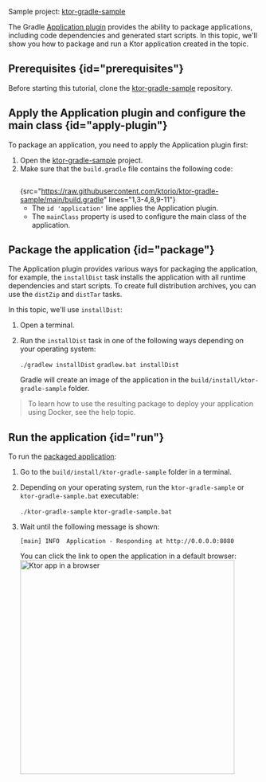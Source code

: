 [//]: # (title: Gradle Application plugin)

<microformat>
<p>
<control>Sample project</control>: <a href="https://github.com/ktorio/ktor-gradle-sample/tree/main">ktor-gradle-sample</a>
</p>
</microformat>

The Gradle [Application plugin](https://docs.gradle.org/current/userguide/application_plugin.html) provides the ability to package applications, including code dependencies and generated start scripts. In this topic, we'll show you how to package and run a Ktor application created in the [](Gradle.xml) topic.

## Prerequisites {id="prerequisites"}
Before starting this tutorial, clone the [ktor-gradle-sample](https://github.com/ktorio/ktor-gradle-sample) repository.


## Apply the Application plugin and configure the main class {id="apply-plugin"}
To package an application, you need to apply the Application plugin first:
1. Open the [ktor-gradle-sample](https://github.com/ktorio/ktor-gradle-sample) project.
1. Make sure that the `build.gradle` file contains the following code:
   ```groovy
   ```
   {src="https://raw.githubusercontent.com/ktorio/ktor-gradle-sample/main/build.gradle" lines="1,3-4,8,9-11"}
    * The `id 'application'` line applies the Application plugin. 
    * The `mainClass` property is used to configure the main class of the application.


## Package the application {id="package"}
The Application plugin provides various ways for packaging the application, for example, the `installDist` task installs the application with all runtime dependencies and start scripts. To create full distribution archives, you can use the `distZip` and `distTar` tasks.

In this topic, we'll use `installDist`:
1. Open a terminal.
1. Run the `installDist` task in one of the following ways depending on your operating system:
   
   <tabs>
   <tab title="Linux/MacOS">
   <code style="block" lang="Bash">./gradlew installDist</code>
   </tab>
   <tab title="Windows">
   <code style="block" lang="CMD">gradlew.bat installDist</code>
   </tab>
   </tabs>
   
   Gradle will create an image of the application in the `build/install/ktor-gradle-sample` folder. 

> To learn how to use the resulting package to deploy your application using Docker, see the [](docker.md) help topic.

## Run the application {id="run"}
To run the [packaged application](#package):
1. Go to the `build/install/ktor-gradle-sample` folder in a terminal.
1. Depending on your operating system, run the `ktor-gradle-sample` or `ktor-gradle-sample.bat` executable:
   
   <tabs>
   <tab title="Linux/MacOS">
   <code style="block" lang="Bash">./ktor-gradle-sample</code>
   </tab>
   <tab title="Windows">
   <code style="block" lang="CMD">ktor-gradle-sample.bat</code>
   </tab>
   </tabs>
   
1. Wait until the following message is shown:
   ```
   [main] INFO  Application - Responding at http://0.0.0.0:8080
   ```
   You can click the link to open the application in a default browser:
   <img src="ktor_idea_new_project_browser.png" alt="Ktor app in a browser" width="430"/>